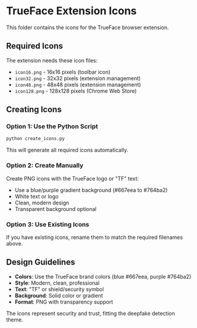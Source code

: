 # TrueFace Extension Icons

This folder contains the icons for the TrueFace browser extension.

## Required Icons

The extension needs these icon files:
- `icon16.png` - 16x16 pixels (toolbar icon)
- `icon32.png` - 32x32 pixels (extension management)
- `icon48.png` - 48x48 pixels (extension management)
- `icon128.png` - 128x128 pixels (Chrome Web Store)

## Creating Icons

### Option 1: Use the Python Script
```bash
python create_icons.py
```
This will generate all required icons automatically.

### Option 2: Create Manually
Create PNG icons with the TrueFace logo or "TF" text:
- Use a blue/purple gradient background (#667eea to #764ba2)
- White text or logo
- Clean, modern design
- Transparent background optional

### Option 3: Use Existing Icons
If you have existing icons, rename them to match the required filenames above.

## Design Guidelines

- **Colors**: Use the TrueFace brand colors (blue #667eea, purple #764ba2)
- **Style**: Modern, clean, professional
- **Text**: "TF" or shield/security symbol
- **Background**: Solid color or gradient
- **Format**: PNG with transparency support

The icons represent security and trust, fitting the deepfake detection theme.
